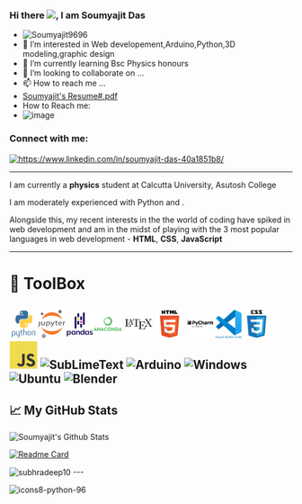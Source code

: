 ### Hi there <img src = "https://github.com/MartinHeinz/MartinHeinz/blob/master/wave.gif?raw=true" width = "30px">, I am Soumyajit Das
 - <img src="https://komarev.com/ghpvc/?username=Soumyajit9696&label=Profile%20views&color=0e75b6&style=flat" alt="Soumyajit9696" />                                
- 👀 I’m interested in Web developement,Arduino,Python,3D modeling,graphic design
- 🌱 I’m currently learning Bsc Physics honours
- 💞️ I’m looking to collaborate on ...
- 📫 How to reach me ...
- [Soumyajit's Resume#.pdf](https://github.com/Soumyajit9696/Soumyajit9696/files/10110325/Soumyajit.s.Resume.pdf)
- How to Reach me:
- ![image]({https://img.shields.io/badge/Blogger-FF5722?style=for-the-badge&logo=blogger&logoColor=white})
<h3 align="left">Connect with me:</h3>
<a href="https://www.linkedin.com/in/soumyajit-das-40a1851b8/" target="blank"><img align="center" src="https://raw.githubusercontent.com/rahuldkjain/github-profile-readme-generator/master/src/images/icons/Social/linked-in-alt.svg" alt="https://www.linkedin.com/in/soumyajit-das-40a1851b8/" height="30" width="40" /></a>

---

I am currently a **physics** student at Calcutta University, Asutosh College

I am moderately experienced with Python and .

Alongside this, my recent interests in the the world of coding have spiked in web development and am in the midst of playing with the 3 most popular languages in web development - **HTML**, **CSS**, **JavaScript**




---

# 🧰 ToolBox

<img src = "https://raw.githubusercontent.com/devicons/devicon/master/icons/python/python-original-wordmark.svg" alt = "PPython" width = "50px" height = "50px"><img src = "https://raw.githubusercontent.com/devicons/devicon/master/icons/jupyter/jupyter-original-wordmark.svg" alt = "CSS" width = "50px" height = "50px"><img src = "https://raw.githubusercontent.com/devicons/devicon/master/icons/pandas/pandas-original-wordmark.svg" alt = "Pandas" width = "50px" height = "50px"><img src = "https://raw.githubusercontent.com/devicons/devicon/master/icons/anaconda/anaconda-original-wordmark.svg" alt = "Anaconda" height = "50px" width = "50px">
<img src = "https://raw.githubusercontent.com/devicons/devicon/master/icons/latex/latex-original.svg" alt = "Latex" height = "50px" width = "50px">
<img src = "https://raw.githubusercontent.com/devicons/devicon/master/icons/html5/html5-original-wordmark.svg" alt = "HTML5" width = "50px" height = "50px"> 
<img src = "https://raw.githubusercontent.com/devicons/devicon/master/icons/pycharm/pycharm-original-wordmark.svg" alt = "Pycharm" width = "50px" height = "50px"><img src = "https://raw.githubusercontent.com/devicons/devicon/master/icons/vscode/vscode-original-wordmark.svg" alt = "VSCode" width = "50px" height = "50px"><img src = "https://raw.githubusercontent.com/devicons/devicon/master/icons/css3/css3-original-wordmark.svg" alt = "CSS" height = "50px" width = "50px">
<img src = "https://raw.githubusercontent.com/devicons/devicon/master/icons/javascript/javascript-original.svg" alt = "JavaScript" width = "50px" height = "50px">
<img src = "https://user-images.githubusercontent.com/25181517/190887576-6653f877-8439-4521-82f3-403086ead892.png" alt = "SubLimeText" width = "50px" height = "50px">
<img src= "https://github.com/marwin1991/profile-technology-icons/assets/136815194/a57a85ba-e2dd-4036-85b6-7e1532391627" alt="Arduino" width="50px" height="50px">
<img src= "https://user-images.githubusercontent.com/25181517/186884150-05e9ff6d-340e-4802-9533-2c3f02363ee3.png" alt="Windows" height= "50px" width= "50px">
<img src= "https://user-images.githubusercontent.com/25181517/186884153-99edc188-e4aa-4c84-91b0-e2df260ebc33.png" alt="Ubuntu" height= "50px" width= "50px">
<img src= "https://skillicons.dev/icons?i=blender" alt="Blender" height= "50px" width= "50px">
---
## &#x1f4c8; My GitHub Stats
![Soumyajit's Github Stats](https://github-readme-stats.vercel.app/api?username=Soumyajit9696&show_icons=true&theme=transparent)

[![Readme Card](https://github-readme-stats.vercel.app/api/pin/?username=Soumyajit9696&repo=portfolio)](https://github.com/Soumyajit9696/portfolio)



<p><img align="center" src="https://github-readme-stats.vercel.app/api/top-langs?username=subhradeep10&show_icons=true&theme=cobalt&locale=en&layout=compact" alt="subhradeep10" />
---






<!---
Soumyajit9696/Soumyajit9696 is a ✨ special ✨ repository because its `README.md` (this file) appears on your GitHub profile.
You can click the Preview link to take a look at your changes.
--->


  ![icons8-python-96](https://github.com/Soumyajit9696/Soumyajit9696/assets/94384694/06a3f00e-f42f-4bcd-b054-2630d5f667f3)
